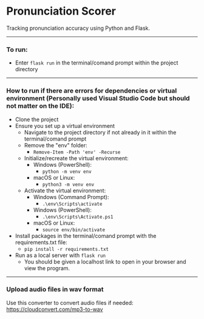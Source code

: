 # Pronunciation Scorer
Tracking pronunciation accuracy using Python and Flask.

---
### To run:
* Enter `flask run` in the terminal/comand prompt within the project directory
---
### How to run if there are errors for dependencies or virtual environment (Personally used Visual Studio Code but should not matter on the IDE):
* Clone the project
* Ensure you set up a virtual environment
  * Navigate to the project directory if not already in it within the terminal/comand prompt
  * Remove the "env" folder:
    * `Remove-Item -Path 'env' -Recurse`
  * Initialize/recreate the virtual environment:
    * Windows (PowerShell):
      * `python -m venv env`
    * macOS or Linux:
      * `python3 -m venv env`
  * Activate the virtual environment:
    * Windows (Command Prompt):
      * `.\env\Scripts\activate`
    * Windows (PowerShell):
      * `.\env\Scripts\Activate.ps1`
    * macOS or Linux:
      * `source env/bin/activate`
* Install packages in the terminal/comand prompt with the requirements.txt file:
  * `pip install -r requirements.txt`
* Run as a local server with `flask run`
  * You should be given a localhost link to open in your browser and view the program.

 ---
 ### Upload audio files in wav format
 Use this converter to convert audio files if needed: https://cloudconvert.com/mp3-to-wav
